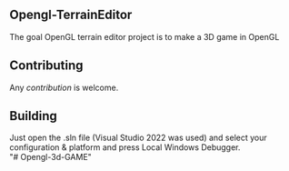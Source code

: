 ## Opengl-TerrainEditor
The goal OpenGL terrain editor project is to make a 3D game in OpenGL
## Contributing    
Any *contribution* is welcome.
## Building 
Just open the .sln file (Visual Studio 2022 was used)
and select your configuration & platform 
and press Local Windows Debugger.     
"# Opengl-3d-GAME" 
